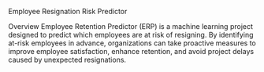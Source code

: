 Employee Resignation Risk Predictor

Overview
Employee Retention Predictor (ERP) is a machine learning project designed to predict which employees are at risk of resigning. By identifying at-risk employees in advance, organizations can take proactive measures to improve employee satisfaction, enhance retention, and avoid project delays caused by unexpected resignations.
